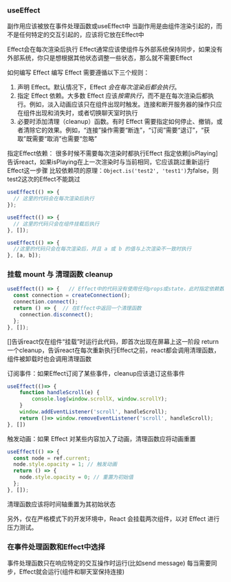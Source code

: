 ### useEffect

副作用应该被放在事件处理函数或useEffect中
当副作用是由组件渲染引起的，而不是任何特定的交互引起的，应该将它放在Effect中

Effect会在每次渲染后执行
Effect通常应该使组件与外部系统保持同步，如果没有外部系统，你只是想根据其他状态调整一些状态，那么就不需要Effect

如何编写 Effect 
编写 Effect 需要遵循以下三个规则：

1. 声明 Effect。默认情况下，Effect *会在每次渲染后都会执行*。
2. 指定 Effect 依赖。大多数 Effect 应该*按需执行*，而不是在每次渲染后都执行。例如，淡入动画应该只在组件出现时触发。连接和断开服务器的操作只应在组件出现和消失时，或者切换聊天室时执行
3. 必要时添加清理（cleanup）函数。有时 Effect 需要指定如何停止、撤销，或者清除它的效果。例如，“连接”操作需要“断连”，“订阅”需要“退订”，“获取”既需要“取消”也需要“忽略”

指定Effect依赖： 很多时候不需要每次渲染时都执行Effect
指定依赖[isPlaying]告诉react，如果isPlaying在上一次渲染时与当前相同，它应该跳过重新运行Effect这一步骤
比较依赖项的原理：`Object.is('test2', 'test1')`为false，则test2这次的Effect不能跳过

```js
useEffect(() => {
  // 这里的代码会在每次渲染后执行
});

useEffect(() => {
  // 这里的代码只会在组件挂载后执行
}, []);

useEffect(() => {
  //这里的代码只会在每次渲染后，并且 a 或 b 的值与上次渲染不一致时执行
}, [a, b]);
```

### 挂载 mount 与 清理函数 cleanup
```js
useEffect(() => {   // Effect中的代码没有使用任何props或state，此时指定依赖数组为[]
  const connection = createConnection();
  connection.connect();
  return () => {  // 在Effect中返回一个清理函数
    connection.disconnect();
  };
}, []);
```
[]告诉react仅在组件“挂载”时运行此代码，即首次出现在屏幕上这一阶段
return一个cleanup，告诉react在每次重新执行Effect之前，react都会调用清理函数，组件被卸载时也会调用清理函数

订阅事件：如果Effect订阅了某些事件，cleanup应该退订这些事件
```js
useEffect(()=> {
    function handleScroll(e) {
        console.log(window.scrollX, window.scrollY);
    }
    window.addEventListener('scroll', handleScroll);
    return ()=> window.removeEventListener('scroll', handleScroll);
}, [])
```

触发动画：如果 Effect 对某些内容加入了动画，清理函数应将动画重置
```js
useEffect(() => {
  const node = ref.current;
  node.style.opacity = 1; // 触发动画
  return () => {
    node.style.opacity = 0; // 重置为初始值
  };
}, []);
```
清理函数应该将时间轴重置为其初始状态

另外，仅在严格模式下的开发环境中，React 会挂载两次组件，以对 Effect 进行压力测试。



### 在事件处理函数和Effect中选择

事件处理函数只在响应特定的交互操作时运行(比如send message)
每当需要同步，Effect就会运行(组件和聊天室保持连接)


